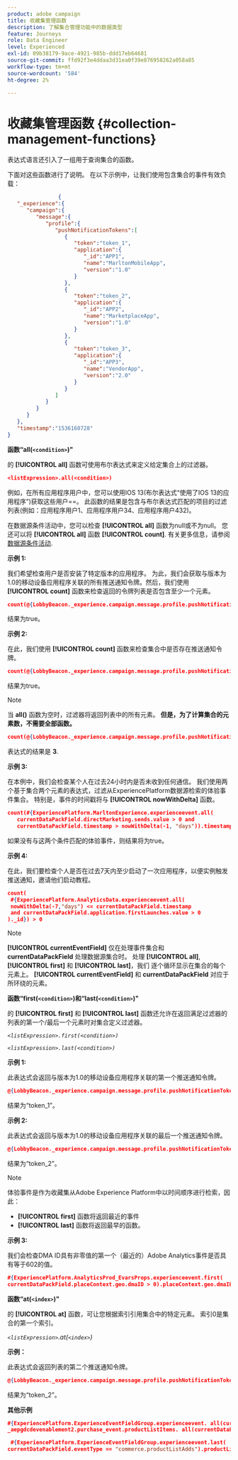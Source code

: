 ```yaml
---
product: adobe campaign
title: 收藏集管理函数
description: 了解集合管理功能中的数据类型
feature: Journeys
role: Data Engineer
level: Experienced
exl-id: 09b38179-9ace-4921-985b-ddd17eb64681
source-git-commit: ffd92f3e4ddaa3d31ea0f39e876958262a058a85
workflow-type: tm+mt
source-wordcount: '584'
ht-degree: 2%

---
```


# 收藏集管理函数 {#collection-management-functions}

表达式语言还引入了一组用于查询集合的函数。

下面对这些函数进行了说明。 在以下示例中，让我们使用包含集合的事件有效负载：

```json
                { 
   "_experience":{ 
      "campaign":{ 
         "message":{ 
            "profile":{ 
               "pushNotificationTokens":[ 
                  { 
                     "token":"token_1",
                     "application":{ 
                        "_id":"APP1",
                        "name":"MarltonMobileApp",
                        "version":"1.0"
                     }
                  },
                  { 
                     "token":"token_2",
                     "application":{ 
                        "_id":"APP2",
                        "name":"MarketplaceApp",
                        "version":"1.0"
                     }
                  },
                  { 
                     "token":"token_3",
                     "application":{ 
                        "_id":"APP3",
                        "name":"VendorApp",
                        "version":"2.0"
                     }
                  }
               ]
            }
         }
      }
   },
   "timestamp":"1536160728"
}
```

**函数“all(`<condition>`)&quot;**

的 **[!UICONTROL all]** 函数可使用布尔表达式来定义给定集合上的过滤器。

```json
<listExpression>.all(<condition>)
```

例如，在所有应用程序用户中，您可以使用IOS 13(布尔表达式“使用了IOS 13的应用程序”)获取这些用户==。 此函数的结果是包含与布尔表达式匹配的项目的过滤列表(例如：应用程序用户1、应用程序用户34、应用程序用户432)。

在数据源条件活动中，您可以检查 **[!UICONTROL all]** 函数为null或不为null。 您还可以将 **[!UICONTROL all]** 函数 **[!UICONTROL count]**. 有关更多信息，请参阅 [数据源条件活动](../condition-activity.md#data_source_condition).

**示例 1:**

我们希望检查用户是否安装了特定版本的应用程序。 为此，我们会获取与版本为1.0的移动设备应用程序关联的所有推送通知令牌。然后，我们使用 **[!UICONTROL count]** 函数来检查返回的令牌列表是否包含至少一个元素。

```json
count(@{LobbyBeacon._experience.campaign.message.profile.pushNotificationTokens.all(currentEventField.application.version == "1.0").token}) > 0
```

结果为true。

**示例 2:**

在此，我们使用 **[!UICONTROL count]** 函数来检查集合中是否存在推送通知令牌。

```json
count(@{LobbyBeacon._experience.campaign.message.profile.pushNotificationTokens.all().token}) > 0
```

结果为true。

<!--Alternatively, you can check if there is no token in the collection:

   ```json
   count(@{LobbyBeacon._experience.campaign.message.profile.pushNotificationTokens.all().token}) == 0
   ```

The result will be false.

Here we use the count function in a condition to count the number of push notification tokens in the event.

`count(@{LobbyBeacon._experience.campaign.message.profile.pushNotificationTokens.all().token})`

The result is true.

Note that when the condition in the **all()** function is empty, the filter will return all the elements in the list. Hence, the expression above is equivalent to:

`count(@{LobbyBeacon._experience.campaign.message.profile.pushNotificationTokens.application.name})`

In both cases, the result of the expression is **3**.

A query of experience events recorded on the Adobe Experience Platform may or may not include the current event that triggered the current Journey. This will depend on the relative processing time with which [!DNL Journey Orchestration] sees an event and started evaluating conditions, versus the time it takes for that event to be ingested into the Adobe Experience Platform. For example, when using the .all() syntax to query experience events from the Adobe Experience Platform, we recommend enforcing the exclusion of the current event (by requiring an
earlier timestamp) in order to only consider prior events.-->

>[!NOTE]
>
>当 **all()** 函数为空时，过滤器将返回列表中的所有元素。 **但是，为了计算集合的元素数，不需要全部函数。**


```json
count(@{LobbyBeacon._experience.campaign.message.profile.pushNotificationTokens.token})
```

表达式的结果是 **3**.

**示例 3:**

在本例中，我们会检查某个人在过去24小时内是否未收到任何通信。 我们使用两个基于集合两个元素的表达式，过滤从ExperiencePlatform数据源检索的体验事件集合。 特别是，事件的时间戳将与 **[!UICONTROL nowWithDelta]** 函数。

```json
count(#{ExperiencePlatform.MarltonExperience.experienceevent.all(
   currentDataPackField.directMarketing.sends.value > 0 and
   currentDataPackField.timestamp > nowWithDelta(-1, "days")).timestamp}) == 0
```

如果没有与这两个条件匹配的体验事件，则结果将为true。

**示例 4:**

在此，我们要检查个人是否在过去7天内至少启动了一次应用程序，以便实例触发推送通知，邀请他们启动教程。

```json
count(
 #{ExperiencePlatform.AnalyticsData.experienceevent.all(
 nowWithDelta(-7,"days") <= currentDataPackField.timestamp
 and currentDataPackField.application.firstLaunches.value > 0
)._id}) > 0
```

<!--**"All + Count" example 4:** here we use the count function in a boolean expression to see if there is push notification tokens in the collection.

`count(@{LobbyBeacon._experience.campaign.message.profile.pushNotificationTokens.all().application.name}) > 0`

The result will be:

`true`

Alternatively, you can check if there is NO token in the collection:

`count(@{LobbyBeacon._experience.campaign.message.profile.pushNotificationTokens.all().application.name}) =0`

The result will be:

`false`-->

>[!NOTE]
>
>**[!UICONTROL currentEventField]** 仅在处理事件集合和 **currentDataPackField**
>处理数据源集合时。 处理 **[!UICONTROL all]**, **[!UICONTROL first]** 和 **[!UICONTROL last]**，我们
>逐个循环显示在集合的每个元素上。 **[!UICONTROL currentEventField]** 和 **currentDataPackField**
>对应于所环绕的元素。

**函数“first(`<condition>`)和“last(`<condition>`)&quot;**

的 **[!UICONTROL first]** 和 **[!UICONTROL last]** 函数还允许在返回满足过滤器的列表的第一个/最后一个元素时对集合定义过滤器。

_`<listExpression>.first(<condition>)`_

_`<listExpression>.last(<condition>)`_

**示例 1:**

此表达式会返回与版本为1.0的移动设备应用程序关联的第一个推送通知令牌。

```json
@{LobbyBeacon._experience.campaign.message.profile.pushNotificationTokens.first(currentEventField.application.version == "1.0").token
```

结果为“token_1”。

**示例 2:**

此表达式会返回与版本为1.0的移动设备应用程序关联的最后一个推送通知令牌。

```json
@{LobbyBeacon._experience.campaign.message.profile.pushNotificationTokens.last(currentEventField.application.version == "1.0").token}
```

结果为“token_2”。

>[!NOTE]
>
>体验事件是作为收藏集从Adobe Experience Platform中以时间顺序进行检索，因此：
>
>* **[!UICONTROL first]** 函数将返回最近的事件
>* **[!UICONTROL last]** 函数将返回最早的函数。


**示例 3:**

我们会检查DMA ID具有非零值的第一个（最近的）Adobe Analytics事件是否具有等于602的值。

```json
#{ExperiencePlatform.AnalyticsProd_EvarsProps.experienceevent.first(
currentDataPackField.placeContext.geo.dmaID > 0).placeContext.geo.dmaID} == 602
```

**函数“at(`<index>`)&quot;**

的 **[!UICONTROL at]** 函数，可让您根据索引引用集合中的特定元素。
索引0是集合的第一个索引。

_`<listExpression>`.at(`<index>`)_

**示例：**

此表达式会返回列表的第二个推送通知令牌。

```json
@{LobbyBeacon._experience.campaign.message.profile.pushNotificationTokens.at(1).token}
```

结果为“token_2”。

**其他示例**

```json
#{ExperiencePlatform.ExperienceEventFieldGroup.experienceevent. all(currentDataPackField._aepgdcdevenablement2.purchase_event.receipt_nbr == "10-337-4016"). 
_aepgdcdevenablement2.purchase_event.productListItems. all(currentDataPackField.SKU == "AB17 1234 1775 19DT B4DR 8HDK 762").name}
```

```json
 #{ExperiencePlatform.ExperienceEventFieldGroup.experienceevent.last(
currentDataPackField.eventType == "commerce.productListAdds").productListItems.last(currentDataPackField.priceTotal >= 150).name}
```
